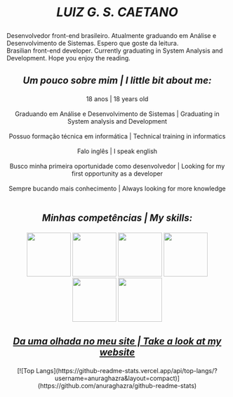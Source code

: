 # <p align="center"> _LUIZ G. S. CAETANO_  </p>
Desenvolvedor front-end brasileiro. Atualmente graduando em Análise e Desenvolvimento de Sistemas. Espero que goste da leitura.  
Brasilian front-end developer. Currently graduating in System Analysis and Development. Hope you enjoy the reading.  

## <p align="center">_Um pouco sobre mim | I little bit about me:_</p>
<p align="center">
18 anos | 18 years old<br><br>
Graduando em Análise e Desenvolvimento de Sistemas | Graduating in System analysis and Development<br><br>
Possuo formação técnica em informática | Technical training in informatics<br><br>
Falo inglês | I speak english<br><br>
Busco minha primeira oportunidade como desenvolvedor | Looking for my first opportunity as a developer<br><br>
Sempre bucando mais conhecimento | Always looking for more knowledge<br><br>
</hp> 

## _<p align="center"> Minhas competências | My skills:  </p>_
<p float="left" align="center">
  <img src="https://raw.githubusercontent.com/yurijserrano/Github-Profile-Readme-Logos/f994c418a134b58c4aec11152f6a4a33fa89da26/others/html.svg" width="100">
  <img src="https://raw.githubusercontent.com/yurijserrano/Github-Profile-Readme-Logos/f994c418a134b58c4aec11152f6a4a33fa89da26/others/css.svg" width="100">
  <img src="https://raw.githubusercontent.com/yurijserrano/Github-Profile-Readme-Logos/f994c418a134b58c4aec11152f6a4a33fa89da26/programming%20languages/javascript.svg" width="100">
  <img src="https://raw.githubusercontent.com/yurijserrano/Github-Profile-Readme-Logos/f994c418a134b58c4aec11152f6a4a33fa89da26/programming%20languages/c.svg" width="100">
  <img src="https://raw.githubusercontent.com/yurijserrano/Github-Profile-Readme-Logos/f994c418a134b58c4aec11152f6a4a33fa89da26/frameworks/angular.svg" width="100">
  <img src="https://raw.githubusercontent.com/yurijserrano/Github-Profile-Readme-Logos/f994c418a134b58c4aec11152f6a4a33fa89da26/frameworks/vuejs.svg" width="100">
</p>

## <p align="center"> _[Da uma olhada no meu site | Take a look at my website](https://lzcaetano.github.io/)_ </p>
<p align="center">
[![Top Langs](https://github-readme-stats.vercel.app/api/top-langs/?username=anuraghazra&layout=compact)](https://github.com/anuraghazra/github-readme-stats)
</p>
